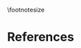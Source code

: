 
\footnotesize

<!-- 
Do not edit this page.

References are automatically generated from the BibTex file (References.bib)

...which you should create using your reference manager.
-->

# References
